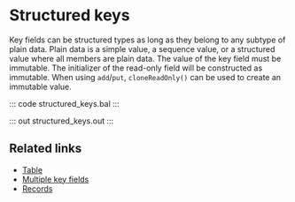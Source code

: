 # Structured keys

Key fields can be structured types as long as they belong to any subtype of plain data. Plain data is a simple value, a sequence value, or a structured value where all members are plain data. The value of the key field must be immutable. The initializer of the read-only field will be constructed as immutable. When using `add`/`put`, `cloneReadOnly()` can be used to create an immutable value.

::: code structured_keys.bal :::

::: out structured_keys.out :::

## Related links
- [Table](/learn/by-example/table/)
- [Multiple key fields](/learn/by-example/multiple-key-fields/)
- [Records](/learn/by-example/records/)
